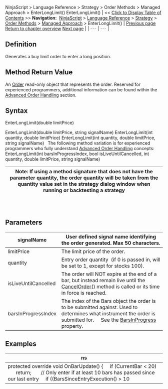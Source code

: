 ﻿
NinjaScript > Language Reference > Strategy > Order Methods > Managed Approach > EnterLongLimit()
EnterLongLimit()
| << [Click to Display Table of Contents](enterlonglimit.md) >> **Navigation:**     [NinjaScript](ninjascript.md) > [Language Reference](language_reference_wip.md) > [Strategy](strategy.md) > [Order Methods](order_methods.md) > [Managed Approach](managed_approach.md) > EnterLongLimit() | [Previous page](enterlong.md) [Return to chapter overview](managed_approach.md) [Next page](enterlongmit.md) |
| --- | --- |
## Definition
Generates a buy limit order to enter a long position.
 
## Method Return Value
An [Order](order.md) read-only object that represents the order. Reserved for experienced programmers, additional information can be found within the [Advanced Order Handling](advanced_order_handling.md) section.
## 
## Syntax
EnterLongLimit(double limitPrice)  

EnterLongLimit(double limitPrice, string signalName)
EnterLongLimit(int quantity, double limitPrice)
EnterLongLimit(int quantity, double limitPrice, string signalName)
 
The following method variation is for experienced programmers who fully understand [Advanced Order Handling](advanced_order_handling.md) concepts:
EnterLongLimit(int barsInProgressIndex, bool isLiveUntilCancelled, int quantity, double limitPrice, string signalName)

| Note: If using a method signature that does not have the parameter quantity, the order quantity will be taken from the quantity value set in the strategy dialog window when running or backtesting a strategy |
| --- |
## 
 
## Parameters
| signalName | User defined signal name identifying the order generated. Max 50 characters. |
| --- | --- |
| limitPrice | The limit price of the order. |
| quantity | Entry order quantity  (if 0 is passed in, will be set to 1, except for stocks 100). |
| isLiveUntilCancelled | The order will NOT expire at the end of a bar, but instead remain live until the [CancelOrder()](managed_cancelorder.md) method is called or its time in force is reached. |
| barsInProgressIndex | The index of the Bars object the order is to be submitted against. Used to determines what instrument the order is submitted for.      See the [BarsInProgress](barsinprogress.md) property. |
## 
## 
## Examples
| ns |
| --- |
| protected override void OnBarUpdate() {      if (CurrentBar < 20)          return;        // Only enter if at least 10 bars has passed since our last entry      if ((BarsSinceEntryExecution() > 10 || BarsSinceEntryExecution() == -1) && CrossAbove(SMA(10), SMA(20), 1))          EnterLongLimit(GetCurrentBid(), "SMA Cross Entry"); } |
 
## 

